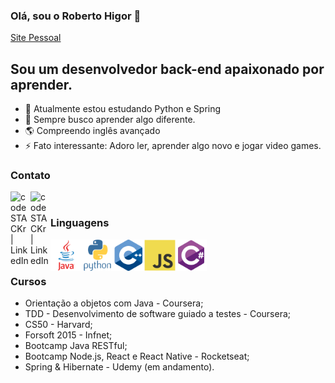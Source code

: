 ### Olá, sou o Roberto Higor 👋
[Site Pessoal](https://robertohigor.github.io)

## Sou um desenvolvedor back-end apaixonado por aprender.
- 🌱 Atualmente estou estudando Python e Spring
- 🧩 Sempre busco aprender algo diferente.
- 🌎 Compreendo inglês avançado
- ⚡ Fato interessante: Adoro ler, aprender algo novo e jogar video games.

### Contato

[<img align="left" alt="codeSTACKr | LinkedIn" width="32px" src="https://cdn.jsdelivr.net/npm/simple-icons@v3/icons/linkedin.svg" />][linkedin] 
[<img align="left" alt="codeSTACKr | LinkedIn" width="32px" src="https://simpleicons.org/icons/microsoftoutlook.svg" />][outlook] 

</br>

### Linguagens

[<img align="left" alt="Java" width="50px" src="https://raw.githubusercontent.com/devicons/devicon/master/icons/java/java-original-wordmark.svg"/>][java]
[<img align="left" alt="Python" width="50px" src="https://raw.githubusercontent.com/devicons/devicon/master/icons/python/python-original-wordmark.svg"/>][python]
[<img align="left" alt="C++" width="50px" src="https://raw.githubusercontent.com/devicons/devicon/master/icons/cplusplus/cplusplus-original.svg"/>][c++]
[<img align="left" alt="Javascript" width="50px" src="https://raw.githubusercontent.com/devicons/devicon/master/icons/javascript/javascript-original.svg"/>][javascript]
[<img align="left" alt="C#" width="50px" src="https://raw.githubusercontent.com/devicons/devicon/master/icons/csharp/csharp-original.svg"/>][c#]



[linkedin]: https://www.linkedin.com/in/robertohigor/
[outlook]: mailto:roberto.higor@outlook.com

[java]: https://github.com/RobertoHigor?tab=repositories&q=&type=&language=java
[python]: https://github.com/RobertoHigor?tab=repositories&q=&type=&language=python
[c++]: https://github.com/RobertoHigor?tab=repositories&q=&type=&language=c%2B%2B
[c#]: https://github.com/RobertoHigor?tab=repositories&q=&type=&language=c%23
[javascript]: https://github.com/RobertoHigor?tab=repositories&q=&type=&language=javascript

</br></br>
### Cursos
* Orientação a objetos com Java - Coursera;
* TDD - Desenvolvimento de software guiado a testes - Coursera;
* CS50 - Harvard;
* Forsoft 2015 - Infnet;
* Bootcamp Java RESTful;
* Bootcamp Node.js, React e React Native - Rocketseat;
* Spring & Hibernate - Udemy (em andamento).

